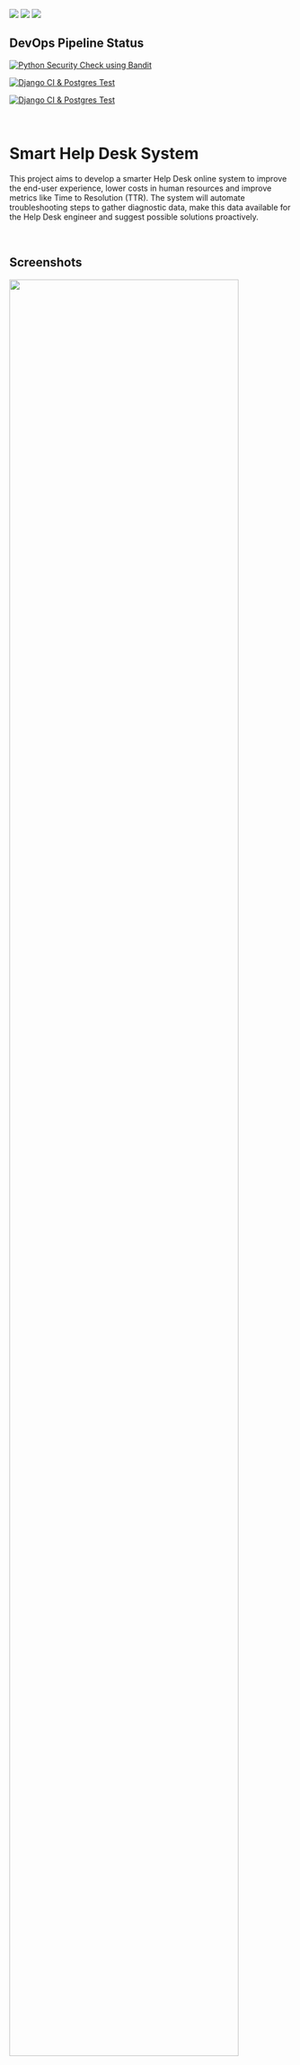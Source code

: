 ![](https://img.shields.io/github/last-commit/ATU-CSD-Project-l00177585/App?style=for-the-badge) ![](https://img.shields.io/github/repo-size/ATU-CSD-Project-l00177585/App?style=for-the-badge) ![](https://img.shields.io/github/languages/count/ATU-CSD-Project-l00177585/App?style=for-the-badge)

## DevOps Pipeline Status

[![Python Security Check using Bandit](https://github.com/patrickpulfer/ATU_CSD_DevOpsPipeline/actions/workflows/security-python-bandit.yml/badge.svg)](https://github.com/patrickpulfer/ATU_CSD_DevOpsPipeline/actions/workflows/security-python-bandit.yml)

[![Django CI & Postgres Test](https://github.com/patrickpulfer/ATU_CSD_DevOpsPipeline/actions/workflows/deployment.yml/badge.svg)](https://github.com/patrickpulfer/ATU_CSD_DevOpsPipeline/actions/workflows/deployment.yml)

[![Django CI & Postgres Test](https://github.com/patrickpulfer/ATU_CSD_DevOpsPipeline/actions/workflows/deployment.yml/badge.svg)](https://github.com/patrickpulfer/ATU_CSD_DevOpsPipeline/actions/workflows/deployment.yml)

<br>


# Smart Help Desk System

This project aims to develop a smarter Help Desk online system to improve the end-user experience,
lower costs in human resources and improve metrics like Time to Resolution (TTR). The system will
automate troubleshooting steps to gather diagnostic data, make this data available for the Help Desk
engineer and suggest possible solutions proactively.



<br>

## Screenshots
<img src="./documentation/ATU_SmartHelpDesk_desktop.png" width="90%" />
<img src="./documentation/ATU_SmartHelpDesk_desktop2.png" width="90%" />

## Technology Used
This application has been built by using the following technologies:

- <a href="https://www.djangoproject.com/"><img height="30" src="https://cdn.svgporn.com/logos/django.svg"></a>
    - Django is a high-level Python web framework that encourages rapid development and clean, pragmatic design.
- <a href="https://www.python.org/"><img height="30" src="https://cdn.svgporn.com/logos/python.svg"></a>
    - Python is a programming language that lets you work quickly and integrate systems more effectively.
- <a href="https://www.djangoproject.com/"><img height="30" src="https://cdn.svgporn.com/logos/html-5.svg"></a>
    - [HTML 5](https://www.w3.org/TR/2008/WD-html5-20080122/) / [CSS](https://www.w3.org/Style/CSS/Overview.en.html) / [JavaScript](https://262.ecma-international.org/10.0/index.html)
- [Bootstrap](https://getbootstrap.com/)
  - Front-end framework for web development.

Django Packages
- *Auth for Django
- Beautiful Soup
- Selenium WebDriver
- django-crispy-forms
- crispy-bootstrap5

## Acknowledgements
- I would like to thank [ATU - Atlantic Technological University](https://www.atu.ie/) for the learning experience and all the support provided.
